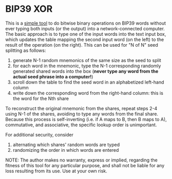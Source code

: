 # BIP39 XOR

This is a [simple tool](./xor) to do bitwise binary operations on
BIP39 words without ever typing both inputs (or the output) into a
network-connected computer. The basic approach is to type one of the
input words into the text input box, which updates the table mapping
the second input word (on the left) to the result of the operation (on
the right). This can be used for "N of N" seed splitting as follows:
 1. generate N-1 random mnemonics of the same size as the seed to
    split
 2. for each word in the mnemonic, type the N-1 corresponding randomly
    generated shared words into the box (**never type any word from
    the actual seed phrase into a computer!**)
 3. scroll down the table to find the seed word in an alphabetized
    left-hand column
 4. write down the corresponding word from the right-hand column: this
    is the word for the Nth share

To reconstruct the original mnemonic from the shares, repeat steps 2-4
using N-1 of the shares, avoiding to type any words from the final
share. Because this process is self-inverting (i.e. if A maps to B,
then B maps to A), commutative, and associative, the specific lookup
order is unimportant.

For additional security, consider
 1. alternating which shares' random words are typed
 2. randomizing the order in which words are entered

NOTE: The author makes no warranty, express or implied, regarding the
fitness of this tool for any particular purpose, and shall not be
liable for any loss resulting from its use.  Use at your own risk.
